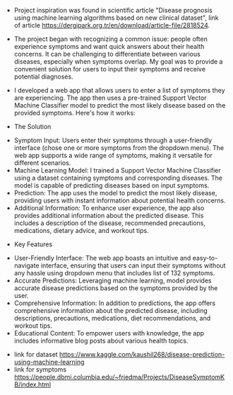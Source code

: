 - Project inspiration was found in scientific article "Disease prognosis using machine learning algorithms based on new clinical dataset", link of article https://dergipark.org.tr/en/download/article-file/2818524. 

- The project began with recognizing a common issue: people often experience symptoms and want quick answers about their health concerns. It can be challenging to differentiate between various diseases, especially when symptoms overlap. My goal was to provide a convenient solution for users to input their symptoms and receive potential diagnoses.

- I developed a web app that allows users to enter a list of symptoms they are experiencing. The app then uses a pre-trained Support Vector Machine Classifier model to predict the most likely disease based on the provided symptoms. Here's how it works:

- The Solution
* Symptom Input: Users enter their symptoms through a user-friendly interface (chose one or more symptoms from the dropdown menu). The web app supports a wide range of symptoms, making it versatile for different scenarios.
* Machine Learning Model: I trained a Support Vector Machine Classifier using a dataset containing symptoms and corresponding diseases. The model is capable of predicting diseases based on input symptoms.
* Prediction: The app uses the model to predict the most likely disease, providing users with instant information about potential health concerns.
* Additional Information: To enhance user experience, the app also provides additional information about the predicted disease. This includes a description of the disease, recommended precautions, medications, dietary advice, and workout tips.

- Key Features
* User-Friendly Interface: The web app boasts an intuitive and easy-to-navigate interface, ensuring that users can input their symptoms without any hassle using dropdown menu that includes list of 132 symptoms.
* Accurate Predictions: Leveraging machine learning, model provides accurate disease predictions based on the symptoms provided by the user.
* Comprehensive Information: In addition to predictions, the app offers comprehensive information about the predicted disease, including descriptions, precautions, medications, diet recommendations, and workout tips.
* Educational Content: To empower users with knowledge, the app includes informative blog posts about various health topics.

- link for dataset https://www.kaggle.com/kaushil268/disease-prediction-using-machine-learning 
- link for symptoms https://people.dbmi.columbia.edu/~friedma/Projects/DiseaseSymptomKB/index.html 